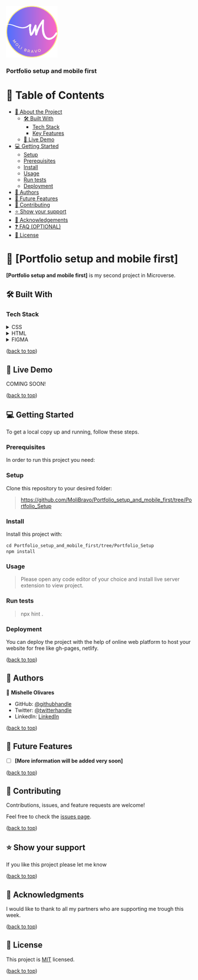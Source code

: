 <a name="readme-top"></a>

<div aling="center">

  <img src="images/MoliBravoLogo.png" alt="logo" width="140"  height="auto" aling= "center"/>
  <br/>

  <h3><b>Portfolio setup and mobile first</b></h3>

</div>

# 📗 Table of Contents

- [📖 About the Project](#about-project)
  - [🛠 Built With](#built-with)
    - [Tech Stack](#tech-stack)
    - [Key Features](#key-features)
  - [🚀 Live Demo](#live-demo)
- [💻 Getting Started](#getting-started)
  - [Setup](#setup)
  - [Prerequisites](#prerequisites)
  - [Install](#install)
  - [Usage](#usage)
  - [Run tests](#run-tests)
  - [Deployment](#deployment)
- [👥 Authors](#authors)
- [🔭 Future Features](#future-features)
- [🤝 Contributing](#contributing)
- [⭐️ Show your support](#support)
- [🙏 Acknowledgements](#acknowledgements)
- [❓ FAQ (OPTIONAL)](#faq)
- [📝 License](#license)

# 📖 [Portfolio setup and mobile first] <a name="about-project"></a>

**[Portfolio setup and mobile first]** is my second project in Microverse.

## 🛠 Built With <a name="built-with"></a>

### Tech Stack <a name="tech-stack"></a>

<details>
  <summary>CSS</summary>
  <ul>
    <li><a href="https://developer.mozilla.org/en-US/docs/Learn/Getting_started_with_the_web/CSS_basics">CSS</a></li>
  </ul>
</details>

<details>
  <summary>HTML</summary>
  <ul>
  <li><a href="https://developer.mozilla.org/es/docs/Web/HTML">HTML</a></li>
  </ul>
</details>

<details>
  <summary>FIGMA</summary>
  <ul>
  <li><a href="https://www.figma.com/">FIGMA</a></li>
  </ul>
</details>

<p aling="right">(<a href="#readme-top">back to top</a>)</p>

## 🚀 Live Demo <a name="live-demo"></a>

COMING SOON!

<p aling="right">(<a href="#readme-top">back to top</a>)</p>

## 💻 Getting Started <a name="getting-started"></a>

To get a local copy up and running, follow these steps.

### Prerequisites

In order to run this project you need:

### Setup

Clone this repository to your desired folder:

> https://github.com/MoliBravo/Portfolio_setup_and_mobile_first/tree/Portfolio_Setup

### Install

Install this project with:
 ```
 cd Portfolio_setup_and_mobile_first/tree/Portfolio_Setup
 npm install
```
### Usage

> Please open any code editor of your choice and install live server extension to view project.

### Run tests

> npx hint .

### Deployment

You can deploy the project with the help of online web platform to host your website for free like gh-pages, netlify.

<p aling="right">(<a href="#readme-top">back to top</a>)</p>

## 👥 Authors <a name="authors"></a>

👤 **Mishelle Olivares**

- GitHub: [@githubhandle](https://github.com/MoliBravo)
- Twitter: [@twitterhandle](https://twitter.com/mishyolivares)
- LinkedIn: [LinkedIn](https://www.linkedin.com/in/mishelle-daniela-olivares-bravo-5b89b157/)

<p aling="right">(<a href="#readme-top">back to top</a>)</p>

## 🔭 Future Features <a name="future-features"></a>

- [ ] **[More information will be added very soon]**

<p aling="right">(<a href="#readme-top">back to top</a>)</p>

## 🤝 Contributing <a name="contributing"></a>

Contributions, issues, and feature requests are welcome!

Feel free to check the [issues page](../../issues/).

<p aling="right">(<a href="#readme-top">back to top</a>)</p>

## ⭐️ Show your support <a name="support"></a>

If you like this project please let me know

<p aling="right">(<a href="#readme-top">back to top</a>)</p>

## 🙏 Acknowledgments <a name="acknowledgements"></a>

I would like to thank to all my partners who are supporting me trough this week.

<p aling="right">(<a href="#readme-top">back to top</a>)</p>

## 📝 License <a name="license"></a>

This project is [MIT](./LICENSE) licensed.

<p aling="right">(<a href="#readme-top">back to top</a>)</p>